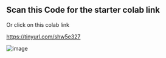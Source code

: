 ## Scan this Code for the starter colab link
Or click on this colab link

https://tinyurl.com/shw5e327

![image](https://user-images.githubusercontent.com/42903811/224372900-77b16e92-e130-49d8-8c55-2a57f2defd9c.png)
